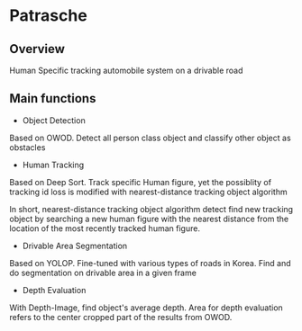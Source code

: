 # Patrasche

## Overview

Human Specific tracking automobile system on a drivable road

## Main functions

* Object Detection

Based on OWOD. Detect all person class object and classify other object as obstacles

* Human Tracking

Based on Deep Sort. Track specific Human figure, yet the possiblity of tracking id loss is modified with nearest-distance tracking object algorithm

In short, nearest-distance tracking object algorithm detect find new tracking object by searching a new human figure with the nearest distance from the location of the most recently tracked human figure.

* Drivable Area Segmentation

Based on YOLOP. Fine-tuned with various types of roads in Korea. Find and do segmentation on drivable area in a given frame

* Depth Evaluation

With Depth-Image, find object's average depth. Area for depth evaluation refers to the center cropped part of the results from OWOD.




